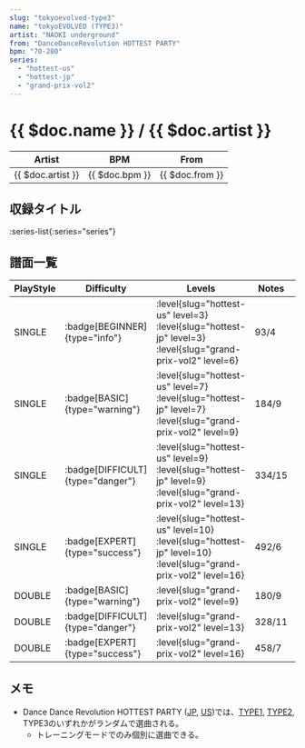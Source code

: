 ```yaml
---
slug: "tokyoevolved-type3"
name: "tokyoEVOLVED (TYPE3)"
artist: "NAOKI underground"
from: "DanceDanceRevolution HOTTEST PARTY"
bpm: "70-280"
series:
  - "hottest-us"
  - "hottest-jp"
  - "grand-prix-vol2"
---
```


# {{ $doc.name }} / {{ $doc.artist }}

|Artist|BPM|From|
|------|---|----|
|{{ $doc.artist }}|{{ $doc.bpm }}|{{ $doc.from }}|

## 収録タイトル

:series-list{:series="series"}

## 譜面一覧

|PlayStyle|Difficulty|Levels|Notes|Movie|
|---------|----------|------|-----|-----|
|SINGLE| :badge[BEGINNER]{type="info"}|<div class="field is-grouped is-grouped-multiline"> :level{slug="hottest-us" level=3} :level{slug="hottest-jp" level=3} :level{slug="grand-prix-vol2" level=6}</div>|93/4||
|SINGLE| :badge[BASIC]{type="warning"}|<div class="field is-grouped is-grouped-multiline"> :level{slug="hottest-us" level=7} :level{slug="hottest-jp" level=7} :level{slug="grand-prix-vol2" level=9}</div>|184/9||
|SINGLE| :badge[DIFFICULT]{type="danger"}|<div class="field is-grouped is-grouped-multiline"> :level{slug="hottest-us" level=9} :level{slug="hottest-jp" level=9} :level{slug="grand-prix-vol2" level=13}</div>|334/15||
|SINGLE| :badge[EXPERT]{type="success"}|<div class="field is-grouped is-grouped-multiline"> :level{slug="hottest-us" level=10} :level{slug="hottest-jp" level=10} :level{slug="grand-prix-vol2" level=16}</div>|492/6||
|DOUBLE| :badge[BASIC]{type="warning"}|<div class="field is-grouped is-grouped-multiline"> :level{slug="grand-prix-vol2" level=9}</div>|180/9||
|DOUBLE| :badge[DIFFICULT]{type="danger"}|<div class="field is-grouped is-grouped-multiline"> :level{slug="grand-prix-vol2" level=13}</div>|328/11||
|DOUBLE| :badge[EXPERT]{type="success"}|<div class="field is-grouped is-grouped-multiline"> :level{slug="grand-prix-vol2" level=16}</div>|458/7||

## メモ

- Dance Dance Revolution HOTTEST PARTY ([JP](/series/hottest-jp), [US](/series/hottest-us))では、[TYPE1](/songs/tokyoevolved-type1), [TYPE2](/songs/tokyoevolved-type2), TYPE3のいずれかがランダムで選曲される。
  - トレーニングモードでのみ個別に選曲できる。
